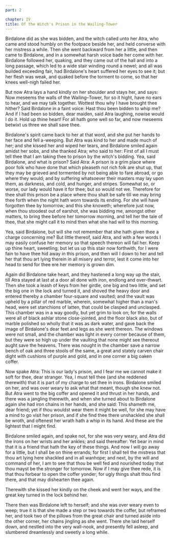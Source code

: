 ```yaml
---
part: 2

chapter: IV
title: Of the Witch's Prison in the Wailing-Tower
---
```


Birdalone did as she was bidden, and the witch called unto her Atra, who came and stood humbly on the footpace beside her, and held converse with her mistress a while. Then she went backward from her a little, and then came to Birdalone, and in a somewhat harsh voice bade her come with her. Birdalone followed her, quaking, and they came out of the hall and into a long passage, which led to a wide stair winding round a newel; and all was builded exceeding fair, had Birdalone's heart suffered her eyes to see it; but her flesh was weak, and quaked before the torment to come, so that her knees well-nigh failed her.

But now Atra lays a hand kindly on her shoulder and stays her, and says: Now meseems the walls of the Wailing&#8211;Tower, for so it hight, have no ears to hear, and we may talk together. Wottest thou why I have brought thee hither? Said Birdalone in a faint voice: Hast thou been bidden to whip me? And if I had been so bidden, dear maiden, said Atra laughing, nowise would I do it. Hold up thine heart! For all hath gone well so far, and now meseems betwixt us three we shall save thee.

Birdalone's spirit came back to her at that word, and she put her hands to her face and fell a-weeping. But Atra was kind to her and made much of her; and she kissed her and wiped her tears, and Birdalone smiled again amidst her sobs, and she thanked Atra; who said to her: First of all I must tell thee that I am taking thee to prison by the witch's bidding. Yea, said Birdalone, and what is prison? Said Atra: A prison is a grim place where poor folk who have done that which pleaseth not rich folk are shut up, that they may be grieved and tormented by not being able to fare abroad, or go where they would; and by suffering whatsoever their masters may lay upon them, as darkness, and cold, and hunger, and stripes. Somewhat so, or worse, our lady would have it for thee; but so would not we. Therefore for thee shall this prison be a place where thou shalt be safe till we may bring thee forth when the night hath worn towards its ending. For she will have forgotten thee by tomorrow; and this she knoweth; wherefore just now, when thou stoodest out of earshot, she was bidding me, amongst other matters, to bring thee before her tomorrow morning, and tell her the tale of thee, that she might call it to mind then what she had will to this morning.

Yea, said Birdalone, but will she not remember that she hath given thee a charge concerning me? But little thereof, said Atra, and with a few words I may easily confuse her memory so that speech thereon will fail her. Keep up thine heart, sweetling; but let us up this stair now forthwith, for I were fain to have thee hid away in this prison, and then will I down to her and tell her that thou art lying therein in all misery and terror, lest it come into her head to send for thee ere her memory is grown dim.

Again did Birdalone take heart, and they hastened a long way up the stair, till Atra stayed at last at a door all done with iron, endlong and over-thwart. Then she took a leash of keys from her girdle, one big and two little, and set the big one in the lock and turned it, and shoved the heavy door and entered thereby a chamber four-square and vaulted; and the vault was upheld by a pillar of red marble, wherein, somewhat higher than a man's head, were set stanchions of latten, that could be clasped and unclasped. This chamber was in a way goodly, but yet grim to look on; for the walls were all of black ashlar stone close-jointed, and the floor black also, but of marble polished so wholly that it was as dark water, and gave back the image of Birdalone's dear feet and legs as she went thereon. The windows were not small, and the chamber was light in every corner because of them, but they were so high up under the vaulting that none might see thereout aught save the heavens. There was nought in the chamber save a narrow bench of oak and three stools of the same, a great and stately carven chair dight with cushions of purple and gold, and in one corner a big oaken coffer.

Now spake Atra: This is our lady's prison, and I fear me we cannot make it soft for thee, dear stranger. Yea, I must tell thee (and she reddened therewith) that it is part of my charge to set thee in irons. Birdalone smiled on her, and was over weary to ask what that meant, though she knew not. But Atra went to the big coffer and opened it and thrust in her hands, and there was a jangling therewith, and when she turned about to Birdalone again she had iron chains in her hands, and she said: This shameth me, dear friend; yet if thou wouldst wear them it might be well, for she may have a mind to go visit her prison, and if she find thee there unshackled she shall be wroth, and oftenest her wrath hath a whip in its hand. And these are the lightest that I might find.

Birdalone smiled again, and spake not, for she was very weary, and Atra did the irons on her wrists and her ankles; and said thereafter: Yet bear in mind that it is a friend that hath the key of these things. And now I will go away for a little, but I shall be on thine errands; for first I shall tell the mistress that thou art lying here shackled and in all wanhope; and next, by the will and command of her, I am to see that thou be well fed and nourished today that thou mayst be the stronger for tomorrow. Now if I may give thee rede, it is that thou forbear to open the coffer yonder; for ugly things shalt thou find there, and that may dishearten thee again.

Therewith she kissed her kindly on the cheek and went her ways, and the great key turned in the lock behind her.

There then was Birdalone left to herself; and she was over weary even to weep; true it is that she made a step or two towards the coffer, but reframed her, and took two of the pillows from the great chair and turned aside into the other corner, her chains jingling as she went. There she laid herself down, and nestled into the very wall-nook, and presently fell asleep, and slumbered dreamlessly and sweetly a long while.
